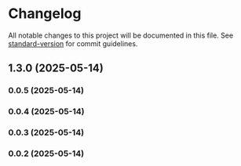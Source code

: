 # Changelog

All notable changes to this project will be documented in this file. See [standard-version](https://github.com/conventional-changelog/standard-version) for commit guidelines.

## 1.3.0 (2025-05-14)

### 0.0.5 (2025-05-14)

### 0.0.4 (2025-05-14)

### 0.0.3 (2025-05-14)

### 0.0.2 (2025-05-14)

